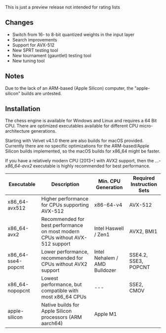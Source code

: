 
This is just a preview release not intended for rating lists

## Changes

- Switch from 16- to 8-bit quantized weights in the input layer
- Search improvements
- Support for AVX-512
- New SPRT testing tool
- New tournament (gauntlet) testing tool
- New tuning tool

## Notes

Due to the lack of an ARM-based (Apple Silicon) computer, the "apple-silicon" builds are untested.

## Installation
The chess engine is available for Windows and Linux and requires a 64 Bit CPU.
There are optimized executables available for different CPU micro-architecture generations.

Starting with Velvet v4.1.0 there are also builds for macOS provided.
Currently there are no specific optimizations for the ARM-based/Apple Silicon builds implemented, so
the macOS builds for x86_64 might be faster.

If you have a relatively modern CPU (2013+) with AVX2 support, then the *...-x86_64-avx2* executable is highly recommended for best performance.

| Executable         | Description                                                                  | Min. CPU Generation           | Required Instruction Sets |
|--------------------|------------------------------------------------------------------------------|-------------------------------|---------------------------|
| x86_64-avx512      | Higher performance for CPUs supporting AVX-512                               | x86-64-v4                     | AVX-512                   |
| x86_64-avx2        | Recommended for best performance on most modern CPUs without AVX-512 support | Intel Haswell / Zen1          | AVX2, BMI1                |
| x86_64-sse4-popcnt | Lower performance, recommended for CPUs without AVX2 support                 | Intel Nehalem / AMD Bulldozer | SSE4.2, SSE3, POPCNT      |
| x86_64-nopopcnt    | Lowest performance, but compatible with most x86_64 CPUs                     | ---                           | SSE2, CMOV                |
| apple-silicon      | Native builds for Apple Silicon processors (ARM aarch64)                     | Apple M1                      |                           |
